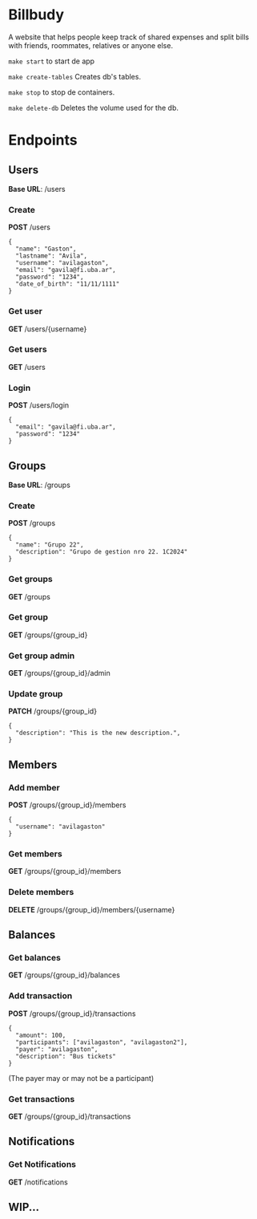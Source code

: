 # Billbudy
A website that helps people keep track of shared expenses and split bills with friends, roommates, relatives or anyone else.


`make start` to start de app

`make create-tables` Creates db's tables.

`make stop` to stop de containers.



`make delete-db` Deletes the volume used for the db.

# Endpoints

## Users
**Base URL**: /users

### Create
**POST** /users

```
{
  "name": "Gaston",
  "lastname": "Avila",
  "username": "avilagaston",
  "email": "gavila@fi.uba.ar",
  "password": "1234",
  "date_of_birth": "11/11/1111"
}
```

### Get user
**GET** /users/{username}

### Get users
**GET** /users

### Login
**POST** /users/login

```
{
  "email": "gavila@fi.uba.ar",
  "password": "1234"
}
```
## Groups
**Base URL**: /groups

### Create
**POST** /groups

```
{
  "name": "Grupo 22",
  "description": "Grupo de gestion nro 22. 1C2024"
}
```


### Get groups
**GET** /groups


### Get group
**GET** /groups/{group_id}

### Get group admin
**GET** /groups/{group_id}/admin

### Update group
**PATCH** /groups/{group_id}
```
{
  "description": "This is the new description.",
}
```

## Members

### Add member
**POST** /groups/{group_id}/members
```
{
  "username": "avilagaston"
}
```

### Get members
**GET** /groups/{group_id}/members

### Delete members
**DELETE** /groups/{group_id}/members/{username}

## Balances

### Get balances
**GET** /groups/{group_id}/balances

### Add transaction
**POST** /groups/{group_id}/transactions
```
{
  "amount": 100,
  "participants": ["avilagaston", "avilagaston2"],
  "payer": "avilagaston",
  "description": "Bus tickets"
}
```

(The payer may or may not be a participant)

### Get transactions
**GET** /groups/{group_id}/transactions

## Notifications

### Get Notifications
**GET** /notifications

## WIP...
